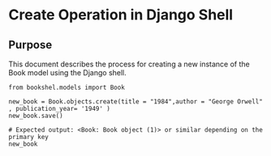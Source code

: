 # Create Operation in Django Shell
## Purpose
This document describes the process for creating a new instance of the Book model using the Django shell.
```
from bookshel.models import Book 

new_book = Book.objects.create(title = "1984",author = "George Orwell" , publication_year= '1949' )
new_book.save()

# Expected output: <Book: Book object (1)> or similar depending on the primary key
new_book
```